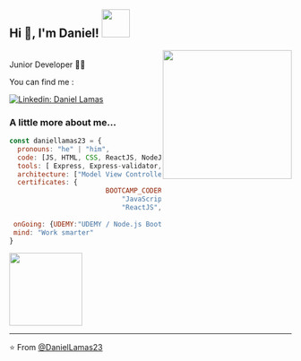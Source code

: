 
<h2> Hi 👋, I'm Daniel! <img src="https://media4.giphy.com/media/g0jg6lMcNORSlOv9Zb/giphy.gif" width="50"></h2>

<img align='right' src="https://media3.giphy.com/media/qgQUggAC3Pfv687qPC/giphy.gif" width="230">
</br>Junior Developer 🧑‍💻 
</em></p>

You can find me :

[![Linkedin: Daniel Lamas](https://img.shields.io/badge/-DanielLamas-blue?style=flat-square&logo=Linkedin&logoColor=white&link=linkedin.com/in/daniel-lamas-656812242)](linkedin.com/in/daniel-lamas-656812242)


### A little more about me...  

```javascript
const daniellamas23 = {
  pronouns: "he" | "him",
  code: [JS, HTML, CSS, ReactJS, NodeJS],
  tools: [ Express, Express-validator, Sequelize (MySQL), Pug, TailwindCSS, DotEnv, Bcrypt, NPM],
  architecture: ["Model View Controller"],
  certificates: {
                        BOOTCAMP_CODERHOUSE: "WebDesign", 
                            "JavaScript", 
                            "ReactJS",
                                         },
 onGoing: {UDEMY:"UDEMY / Node.js Bootcamp Web Design MVC REST API"},                                        
 mind: "Work smarter"
}
```

<img src="https://media3.giphy.com/media/gEP2k49ndOqJDBSPZl/giphy.gif" width="130">

---

⭐️ From [@DanielLamas23](https://github.com/daniellamas23)

